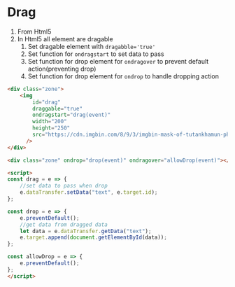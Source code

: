 # Drag
1. From Html5
2. In Html5 all element are dragable
   1. Set dragable element with `dragabble='true'`
   2. Set function for `ondragstart` to set data to pass
   3. Set function for drop element for `ondragover` to prevent default action(preventing drop)
   4. Set function for drop element for `ondrop` to handle dropping action

```html
<div class="zone">
    <img
        id="drag"
        draggable="true"
        ondragstart="drag(event)"
        width="200"
        height="250"
        src="https://cdn.imgbin.com/8/9/3/imgbin-mask-of-tutankhamun-pharaoh-mummy-pharaonic-bLRxaXWMGP8rGcTwJuE3STbfe.jpg"
      />
</div>

<div class="zone" ondrop="drop(event)" ondragover="allowDrop(event)"></div>

<script>
const drag = e => {
    //set data to pass when drop
    e.dataTransfer.setData("text", e.target.id);
};

const drop = e => {
    e.preventDefault();
    //get data from dragged data
    let data = e.dataTransfer.getData("text");
    e.target.append(document.getElementById(data));
};

const allowDrop = e => {
    e.preventDefault();
};
</script>    
```